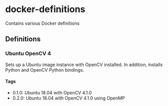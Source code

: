 # docker-definitions
Contains various Docker definitions

## Definitions

### Ubuntu OpenCV 4
Sets up a Ubuntu image instance with OpenCV installed.
In addition, installs Python and OpenCV Python bindings.

#### Tags
* 0.1.0: Ubuntu 18.04 with OpenCV 4.1.0
* 0.2.0: Ubuntu 18.04 with OpenCV 4.1.0 using OpenMP
